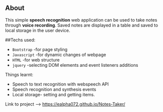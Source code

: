 ## About
This simple **speech recognition** web application can be used to take notes through **voice recording**. Saved notes are displayed in a table and saved to local storage in the user device.

##Techs used:
* `Bootstrap` -for page styling
* `Javascript` -for dynamic changes of webpage
* `HTML` -for web structure 
* `jquery` -selecting DOM elements and event listeners additions

Things learnt:
* Speech to text recognition with webspeech API
* Speech recognition and synthesis events
* Local storage- setting and getting items.

Link to project --> https://ealpha072.github.io/Notes-Taker/


